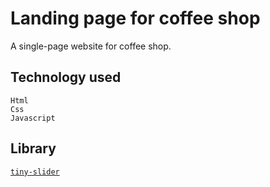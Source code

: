 # Landing page for coffee shop

A single-page website for coffee shop. 

## Technology used
```
Html
Css
Javascript
```

## Library

[`tiny-slider`](https://github.com/ganlanyuan/tiny-slider)
